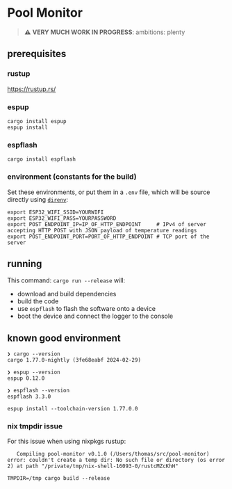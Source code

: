 # Pool Monitor

> :warning: **VERY MUCH WORK IN PROGRESS**: ambitions: plenty

## prerequisites

### rustup

https://rustup.rs/

### espup

```shell
cargo install espup
espup install
```

### espflash

```shell
cargo install espflash
```


### environment (constants for the build)

Set these environments, or put them in a `.env` file,
which will be source directly using [`direnv`](https://direnv.net/):

```shell
export ESP32_WIFI_SSID=YOURWIFI
export ESP32_WIFI_PASS=YOURPASSWORD
export POST_ENDPOINT_IP=IP_OF_HTTP_ENDPOINT     # IPv4 of server accepting HTTP POST with JSON payload of temperature readings
export POST_ENDPOINT_PORT=PORT_OF_HTTP_ENDPOINT # TCP port of the server
```

## running

This command: `cargo run --release` will:
- download and build dependencies
- build the code
- use `espflash` to flash the software onto a device
- boot the device and connect the logger to the console

## known good environment

```shell
❯ cargo --version
cargo 1.77.0-nightly (3fe68eabf 2024-02-29)

❯ espup --version
espup 0.12.0

❯ espflash --version
espflash 3.3.0
```

```
espup install --toolchain-version 1.77.0.0
```

### nix tmpdir issue

For this issue when using nixpkgs rustup:

```
   Compiling pool-monitor v0.1.0 (/Users/thomas/src/pool-monitor)
error: couldn't create a temp dir: No such file or directory (os error 2) at path "/private/tmp/nix-shell-16093-0/rustcMZcKhH"
```

```shell
TMPDIR=/tmp cargo build --release
```

